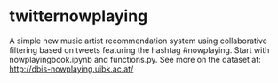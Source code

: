 # twitternowplaying
A simple new music artist recommendation system using collaborative filtering based on tweets featuring the hashtag #nowplaying. Start with nowplayingbook.ipynb and functions.py. See more on the dataset at: http://dbis-nowplaying.uibk.ac.at/
